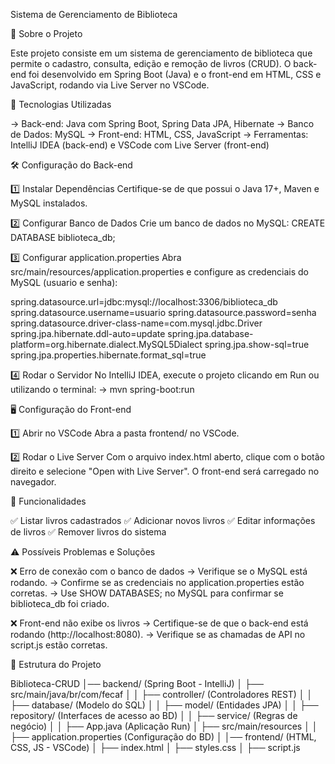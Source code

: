 Sistema de Gerenciamento de Biblioteca

📌 Sobre o Projeto

Este projeto consiste em um sistema de gerenciamento de biblioteca que permite o cadastro, consulta, edição e remoção de livros (CRUD).
O back-end foi desenvolvido em Spring Boot (Java) e o front-end em HTML, CSS e JavaScript, rodando via Live Server no VSCode.



🚀 Tecnologias Utilizadas

-> Back-end: Java com Spring Boot, Spring Data JPA, Hibernate
-> Banco de Dados: MySQL
-> Front-end: HTML, CSS, JavaScript 
-> Ferramentas: IntelliJ IDEA (back-end) e VSCode com Live Server (front-end)



🛠 Configuração do Back-end

1️⃣ Instalar Dependências
Certifique-se de que possui o Java 17+, Maven e MySQL instalados.


2️⃣ Configurar Banco de Dados
Crie um banco de dados no MySQL:
   CREATE DATABASE biblioteca_db;

   
3️⃣ Configurar application.properties
Abra src/main/resources/application.properties e configure as credenciais do MySQL (usuario e senha):


spring.datasource.url=jdbc:mysql://localhost:3306/biblioteca_db
spring.datasource.username=usuario
spring.datasource.password=senha
spring.datasource.driver-class-name=com.mysql.jdbc.Driver
spring.jpa.hibernate.ddl-auto=update
spring.jpa.database-platform=org.hibernate.dialect.MySQL5Dialect
spring.jpa.show-sql=true
spring.jpa.properties.hibernate.format_sql=true


4️⃣ Rodar o Servidor
No IntelliJ IDEA, execute o projeto clicando em Run ou utilizando o terminal:
-> mvn spring-boot:run



🖥 Configuração do Front-end

1️⃣ Abrir no VSCode
Abra a pasta frontend/ no VSCode.


2️⃣ Rodar o Live Server
Com o arquivo index.html aberto, clique com o botão direito e selecione "Open with Live Server". O front-end será carregado no navegador.



📌 Funcionalidades

✅ Listar livros cadastrados
✅ Adicionar novos livros
✅ Editar informações de livros
✅ Remover livros do sistema



⚠ Possíveis Problemas e Soluções

❌ Erro de conexão com o banco de dados
-> Verifique se o MySQL está rodando.
-> Confirme se as credenciais no application.properties estão corretas.
-> Use SHOW DATABASES; no MySQL para confirmar se biblioteca_db foi criado.

❌ Front-end não exibe os livros
-> Certifique-se de que o back-end está rodando (http://localhost:8080).
-> Verifique se as chamadas de API no script.js estão corretas.



📂 Estrutura do Projeto

Biblioteca-CRUD
│── backend/ (Spring Boot - IntelliJ)
│   ├── src/main/java/br/com/fecaf
│   │   ├── controller/ (Controladores REST)
│   │   ├── database/ (Modelo do SQL)
│   │   ├── model/ (Entidades JPA)
│   │   ├── repository/ (Interfaces de acesso ao BD)
│   │   ├── service/ (Regras de negócio)
│   │   ├── App.java (Aplicação Run)
│   ├── src/main/resources
│   │   ├── application.properties (Configuração do BD)
│
│── frontend/ (HTML, CSS, JS - VSCode)
│   ├── index.html
│   ├── styles.css
│   ├── script.js





